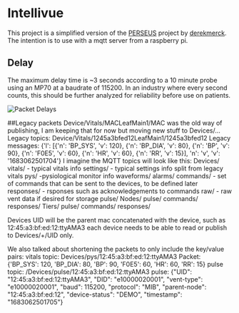 # Intellivue
This project is a simplified version of the [PERSEUS](https://github.com/derekmerck/PERSEUS) project by [derekmerck](https://github.com/derekmerck).  The intention is to use with a mqtt server from a raspberry pi.

## Delay
The maximum delay time is ~3 seconds according to a 10 minute probe using an MP70 at a baudrate of 115200.  In an industry where every second counts, this should be further analyzed for reliability before use on patients.

![Packet Delays](packet_delays.png)


##Legacy packets
Device/Vitals/MACLeafMain1/MAC was the old way of publishing, I am keeping that for now but moving new stuff to Devices/...
Legacy topics:
    Device/Vitals/1245a3bfed12LeafMain1/1245a3bfed12
Legacy messages:
    {'l': [{'n': 'BP_SYS', 'v': 120}, {'n': 'BP_DIA', 'v': 80}, {'n': 'BP', 'v': 90}, {'n': 'F0E5', 'v': 60}, {'n': 'HR', 'v': 60}, {'n': 'RR', 'v': 15}], 'n': 'v', 'v': '1683062501704'}
I imagine the MQTT topics will look like this:
    Devices/
        vitals/ - typical vitals info
        settings/ - typical settings info split from legacy vitals
        pys/ -pysiological monitor info
        waveforms/
        alarms/
        commands/ - set of commands that can be sent to the devices, to be defined later
        responses/ - rsponses such as acknowledgements to commands
        raw/ - raw vent data if desired for storage
        pulse/
    Nodes/
        pulse/
        commands/
        responses/
    Tiers/
        pulse/
        commands/
        responses/        

Devices UID will be the parent mac concatenated with the device, such as 12:45:a3:bf:ed:12:ttyAMA3 each device needs to be able to read or publish to Devices/+/UID only. 

We also talked about shortening the packets to only include the key/value pairs:
vitals topic:
      Devices/pys/12:45:a3:bf:ed:12:ttyAMA3
Packet:
     {'BP_SYS': 120, 'BP_DIA': 80, 'BP': 90, 'F0E5': 60, 'HR': 60, 'RR': 15} 
pulse topic:
      /Devices/pulse/12:45:a3:bf:ed:12:ttyAMA3
pulse:
      {"UID": "12:45:a3:bf:ed:12:ttyAMA3", "DID": "e10000020001", "vent-type": "e10000020001", "baud": 115200, "protocol": "MIB", "parent-node": "12:45:a3:bf:ed:12", "device-status": "DEMO", "timestamp": "1683062501705"}     




